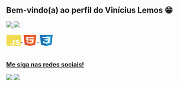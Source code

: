 ## Bem-vindo(a) ao perfil do Vinícius Lemos 😁

 <div>
   <a href="https://github.com/vinidelemos">
   <img height="180em" src="https://github-readme-stats.vercel.app/api?username=vinidelemos&show_icons=true&theme=synthwave&include_all_commits=true&count_private=true"/>
   <img height="180em" src="https://github-readme-stats.vercel.app/api/top-langs/?username=vinidelemos&layout=compact&langs_count=6&theme=synthwave"/>
</div>
    
<div style="display: inline_block"><br>
  <img align="center" alt="Js" height="30" width="40" src="https://raw.githubusercontent.com/devicons/devicon/master/icons/javascript/javascript-plain.svg">
  <img align="center" alt="HTML" height="30" width="40" src="https://raw.githubusercontent.com/devicons/devicon/master/icons/html5/html5-original.svg">
  <img align="center" alt="CSS" height="30" width="40" src="https://raw.githubusercontent.com/devicons/devicon/master/icons/css3/css3-original.svg">
</div>
 
<br>
 
### Me siga nas redes sociais!
 
<div> 
 
  <a href="https://instagram.com/uvinilemos" target="_blank"><img src="https://img.shields.io/badge/-Instagram-%23E4405F?style=for-the-badge&logo=instagram&logoColor=white" target="_blank"></a>
  <a href="https://www.https://www.linkedin.com/in/vin%C3%ADcius-de-lemos-dos-santos-b37128197/" target="_blank"><img src="https://img.shields.io/badge/-LinkedIn-%230077B5?style=for-the-badge&logo=linkedin&logoColor=white" target="_blank"></a>
</div>
